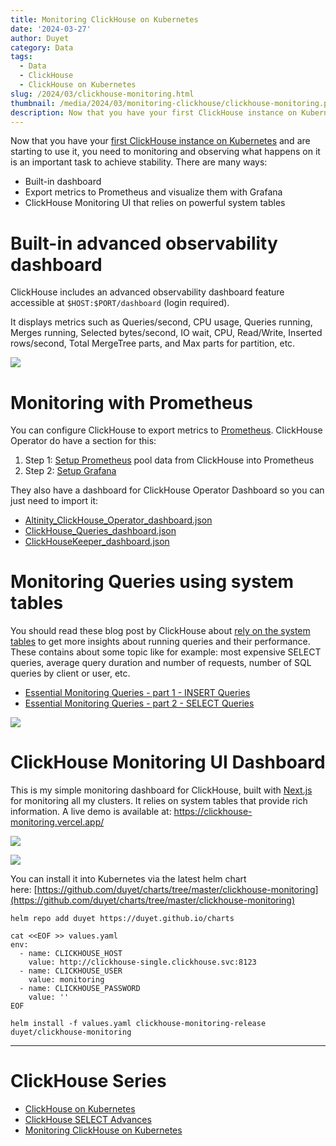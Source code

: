 ```yaml
---
title: Monitoring ClickHouse on Kubernetes
date: '2024-03-27'
author: Duyet
category: Data
tags:
  - Data
  - ClickHouse
  - ClickHouse on Kubernetes
slug: /2024/03/clickhouse-monitoring.html
thumbnail: /media/2024/03/monitoring-clickhouse/clickhouse-monitoring.png
description: Now that you have your first ClickHouse instance on Kubernetes and are starting to use it, you need to monitoring and observing what happens on it is an important task to achieve stability.
---
```


Now that you have your [first ClickHouse instance on Kubernetes](https://blog.duyet.net/2024/03/clickhouse-on-kubernetes.html) and are starting to use it, you need to monitoring and observing what happens on it is an important task to achieve stability. There are many ways:

- Built-in dashboard
- Export metrics to Prometheus and visualize them with Grafana
- ClickHouse Monitoring UI that relies on powerful system tables

# Built-in advanced observability dashboard

ClickHouse includes an advanced observability dashboard feature accessible at `$HOST:$PORT/dashboard` (login required).

It displays metrics such as Queries/second, CPU usage, Queries running, Merges running, Selected bytes/second, IO wait, CPU, Read/Write, Inserted rows/second, Total MergeTree parts, and Max parts for partition, etc.

![](/media/2024/03/monitoring-clickhouse/clickhouse-builtin-dashboard.png)

# Monitoring with Prometheus

You can configure ClickHouse to export metrics to [Prometheus](https://prometheus.io/). ClickHouse Operator do have a section for this:
1. Step 1: [Setup Prometheus](https://github.com/Altinity/clickhouse-operator/blob/master/docs/prometheus_setup.md) pool data from ClickHouse into Prometheus
2. Step 2: [Setup Grafana](https://github.com/Altinity/clickhouse-operator/blob/master/docs/grafana_setup.md)

They also have a dashboard for ClickHouse Operator Dashboard so you can just need to import it:
- [Altinity_ClickHouse_Operator_dashboard.json](https://github.com/Altinity/clickhouse-operator/blob/master/grafana-dashboard/Altinity_ClickHouse_Operator_dashboard.json)
- [ClickHouse_Queries_dashboard.json](https://github.com/Altinity/clickhouse-operator/blob/master/grafana-dashboard/ClickHouse_Queries_dashboard.json)
- [ClickHouseKeeper_dashboard.json](https://github.com/Altinity/clickhouse-operator/blob/master/grafana-dashboard/ClickHouseKeeper_dashboard.json)

# Monitoring Queries using system tables

You should read these blog post by ClickHouse about [rely on the system tables](https://clickhouse.com/blog/clickhouse-debugging-issues-with-system-tables) to get more insights about running queries and their performance. These contains about some topic like for example: most expensive SELECT queries, average query duration and number of requests, number of SQL queries by client or user, etc.

- [Essential Monitoring Queries - part 1 - INSERT Queries](https://clickhouse.com/blog/monitoring-troubleshooting-insert-queries-clickhouse)
- [Essential Monitoring Queries - part 2 - SELECT Queries](https://clickhouse.com/blog/monitoring-troubleshooting-select-queries-clickhouse)

![](/media/2024/03/monitoring-clickhouse/clickhouse-blog.png)

# ClickHouse Monitoring UI Dashboard

This is my simple monitoring dashboard for ClickHouse, built with [Next.js](https://nextjs.org/) for monitoring all my clusters. It relies on system tables that provide rich information. A live demo is available at: https://clickhouse-monitoring.vercel.app/

![](https://github.com/duyet/clickhouse-monitoring/raw/main/.github/screenshots/screenshot_1.png)

![](https://github.com/duyet/clickhouse-monitoring/raw/main/.github/screenshots/screenshot_2.png)


You can install it into Kubernetes via the latest helm chart here: [https://github.com/duyet/charts/tree/master/clickhouse-monitoring](https://github.com/duyet/charts/tree/master/clickhouse-monitoring)

```shell
helm repo add duyet https://duyet.github.io/charts

cat <<EOF >> values.yaml
env:
  - name: CLICKHOUSE_HOST
    value: http://clickhouse-single.clickhouse.svc:8123
  - name: CLICKHOUSE_USER
    value: monitoring
  - name: CLICKHOUSE_PASSWORD
    value: ''
EOF

helm install -f values.yaml clickhouse-monitoring-release duyet/clickhouse-monitoring
```

---
# ClickHouse Series

 - [ClickHouse on Kubernetes](https://blog.duyet.net/2024/03/clickhouse-on-kubernetes.html)
 - [ClickHouse SELECT Advances](https://blog.duyet.net/2024/03/clickhouse-select-advances.html)
 - [Monitoring ClickHouse on Kubernetes](https://blog.duyet.net/2024/03/clickhouse-monitoring.html)
